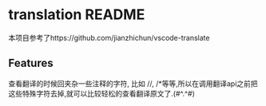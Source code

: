 # translation README

本项目参考了https://github.com/jianzhichun/vscode-translate

## Features

查看翻译的时候回夹杂一些注释的字符, 比如 //, /*等等,所以在调用翻译api之前把这些特殊字符去掉,就可以比较轻松的查看翻译原文了.(#^.^#)
